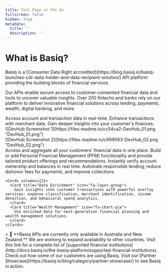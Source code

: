 ```yaml
---
title: Test Page on the Go
fullscreen: false
hidden: true
metadata:
  title: ''
  description: ''
---
```

<div>
  <h1>What is Basiq?</h1>
  <p>
    Basiq is a [Consumer Data Right accredited](https://blog.basiq.io/basiq-launches-cdr-data-holder-and-data-recipient-solution/) API platform providing the building blocks of financial services.
  </p>
  <p>
    Our APIs enable secure access to customer-consented financial data and tools to uncover valuable insights. Over 200 fintechs and banks rely on our platform to deliver innovative financial solutions across lending, payments, wealth, digital banking, and more.
  </p>
</div>

<Cards columns={3}>
  <Card title="Connect" icon="fa-link">
    Access account and transaction data in real-time.
  </Card>
  <Card title="Enrich" icon="fa-chart-line">
    Enhance transactions with merchant data.
  </Card>
  <Card title="Discover" icon="fa-search">
    Gain deeper insights into your customer's finances.
  </Card>
</Cards>

<Section>
  ![DevHub Screenshot 1](https://files.readme.io/cc54ca2-DevHub_01.png "DevHub_01.png")
</Section>

<Section>
  ![DevHub Screenshot 2](https://files.readme.io/c999063-DevHub_02.png "DevHub_02.png")
</Section>

<Tabs>
  <Tab title="Use Cases">
    <Cards columns={2}>
      <Card title="Account Aggregation" icon="fa-database">
        Access and aggregate all your customers' financial data in one place. Build or add Personal Financial Management (PFM) functionality and provide tailored product offerings and recommendations.
      </Card>
      <Card title="Account Verification" icon="fa-check-circle">
        Instantly verify account ownership and balances in real time. Automate responsible lending, reduce dishonor fees for payments, and improve collections.
      </Card>
    </Cards>

    <Cards columns={2}>
      <Card title="Data Enrichment" icon="fa-layer-group">
        Gain insights into customer transactions with powerful overlay services: expense classification, merchant identification, income detection, and behavioral spend analytics.
      </Card>
      <Card title="Wealth Management" icon="fa-chart-pie">
        Use enriched data for next-generation financial planning and wealth management solutions.
      </Card>
    </Cards>
  </Tab>

  <Tab title="Supported Regions">
    > 🚧 **Basiq APIs are currently only available in Australia and New Zealand.**  
    We are working to expand availability to other countries. Visit this link for a complete list of [supported financial institutions](http://docs.basiq.io/the-basiq-platform/supported-financial-institutions).
  </Tab>
</Tabs>

<Accordion title="Partner Showcase" icon="fa-users">
  Check out how some of our customers are using Basiq. Visit our [Partner Showcase](https://basiq.io/blog/category/partner-showcase/) to see Basiq in action.
</Accordion>
